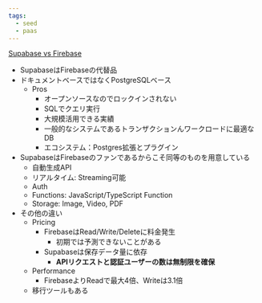 ```yaml
---
tags:
  - seed
  - paas
---
```


[Supabase vs Firebase](https://supabase.com/alternatives/supabase-vs-firebase)
- SupabaseはFirebaseの代替品
- ドキュメントベースではなくPostgreSQLベース
	- Pros
		- オープンソースなのでロックインされない
		- SQLでクエリ実行
		- 大規模活用できる実績
		- 一般的なシステムであるトランザクションんワークロードに最適なDB
		- エコシステム：Postgres拡張とプラグイン
- SupabaseはFirebaseのファンであるからこそ同等のものを用意している
	- 自動生成API
	- リアルタイム: Streaming可能
	- Auth
	- Functions: JavaScript/TypeScript Function
	- Storage: Image, Video, PDF
- その他の違い
	- Pricing
		- FirebaseはRead/Write/Deleteに料金発生
			- 初期では予測できないことがある
		- Supabaseは保存データ量に依存
			- **APIリクエストと認証ユーザーの数は無制限を確保**
	- Performance
		- FirebaseよりReadで最大4倍、Writeは3.1倍
	- 移行ツールもある